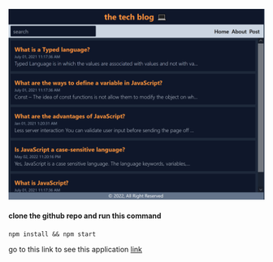 ![screenshot](https://raw.githubusercontent.com/ahmed-kawsar/tech-blog/master/public/techblog.png)

#### clone the github repo and run this command

`npm install && npm start`

go to this link to see this application [link](https://tech-blog-three-omega.vercel.app)
